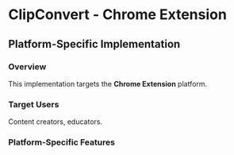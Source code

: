 # ClipConvert - Chrome Extension

## Platform-Specific Implementation

### Overview
This implementation targets the **Chrome Extension** platform.

### Target Users
Content creators, educators.

### Platform-Specific Features
